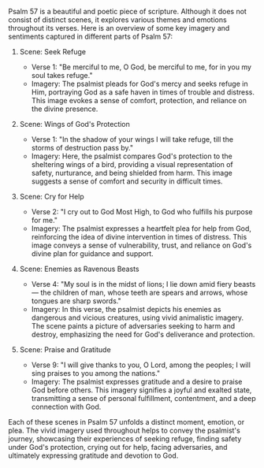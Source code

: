 Psalm 57 is a beautiful and poetic piece of scripture. Although it does not consist of distinct scenes, it explores various themes and emotions throughout its verses. Here is an overview of some key imagery and sentiments captured in different parts of Psalm 57:

1. Scene: Seek Refuge
   - Verse 1: "Be merciful to me, O God, be merciful to me, for in you my soul takes refuge."
   - Imagery: The psalmist pleads for God's mercy and seeks refuge in Him, portraying God as a safe haven in times of trouble and distress. This image evokes a sense of comfort, protection, and reliance on the divine presence.

2. Scene: Wings of God's Protection
   - Verse 1: "In the shadow of your wings I will take refuge, till the storms of destruction pass by."
   - Imagery: Here, the psalmist compares God's protection to the sheltering wings of a bird, providing a visual representation of safety, nurturance, and being shielded from harm. This image suggests a sense of comfort and security in difficult times.

3. Scene: Cry for Help
   - Verse 2: "I cry out to God Most High, to God who fulfills his purpose for me."
   - Imagery: The psalmist expresses a heartfelt plea for help from God, reinforcing the idea of divine intervention in times of distress. This image conveys a sense of vulnerability, trust, and reliance on God's divine plan for guidance and support.

4. Scene: Enemies as Ravenous Beasts
   - Verse 4: "My soul is in the midst of lions; I lie down amid fiery beasts— the children of man, whose teeth are spears and arrows, whose tongues are sharp swords."
   - Imagery: In this verse, the psalmist depicts his enemies as dangerous and vicious creatures, using vivid animalistic imagery. The scene paints a picture of adversaries seeking to harm and destroy, emphasizing the need for God's deliverance and protection.

5. Scene: Praise and Gratitude
   - Verse 9: "I will give thanks to you, O Lord, among the peoples; I will sing praises to you among the nations."
   - Imagery: The psalmist expresses gratitude and a desire to praise God before others. This imagery signifies a joyful and exalted state, transmitting a sense of personal fulfillment, contentment, and a deep connection with God.

Each of these scenes in Psalm 57 unfolds a distinct moment, emotion, or plea. The vivid imagery used throughout helps to convey the psalmist's journey, showcasing their experiences of seeking refuge, finding safety under God's protection, crying out for help, facing adversaries, and ultimately expressing gratitude and devotion to God.